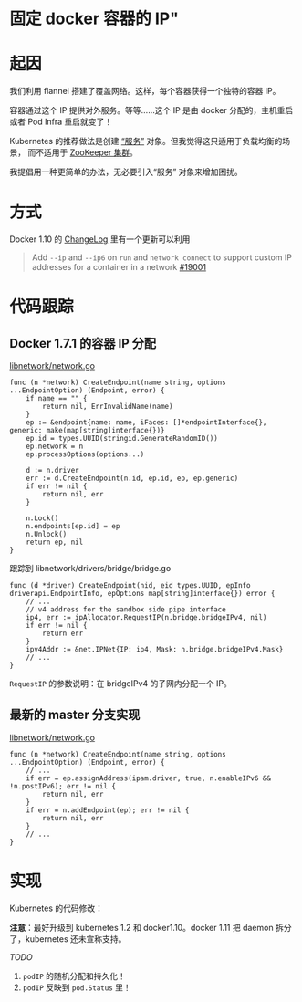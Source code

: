 # 固定 docker 容器的 IP"

# 起因

我们利用 flannel 搭建了覆盖网络。这样，每个容器获得一个独特的容器 IP。

容器通过这个 IP 提供对外服务。等等……这个 IP 是由 docker 分配的，主机重启或者 Pod Infra 重启就变了！

Kubernetes 的推荐做法是创建 [“服务”](http://kubernetes.io/docs/user-guide/services/) 对象。但我觉得这只适用于负载均衡的场景，
而不适用于 [ZooKeeper 集群](https://github.com/kubernetes/kubernetes/issues/260)。

我提倡用一种更简单的办法，无必要引入“服务” 对象来增加困扰。

# 方式

Docker 1.10 的 [ChangeLog](https://github.com/docker/docker/blob/master/CHANGELOG.md) 里有一个更新可以利用

> Add `--ip` and `--ip6` on `run` and `network connect` to support custom IP addresses for a container in a network
> [#19001](https://github.com/docker/docker/pull/19001)

# 代码跟踪

## Docker 1.7.1 的容器 IP 分配

[libnetwork/network.go](https://github.com/docker/docker/blob/v1.7.1/vendor/src/github.com/docker/libnetwork/network.go)

```golang
func (n *network) CreateEndpoint(name string, options ...EndpointOption) (Endpoint, error) {
    if name == "" {
        return nil, ErrInvalidName(name)
    }
    ep := &endpoint{name: name, iFaces: []*endpointInterface{}, generic: make(map[string]interface{})}
    ep.id = types.UUID(stringid.GenerateRandomID())
    ep.network = n
    ep.processOptions(options...)

    d := n.driver
    err := d.CreateEndpoint(n.id, ep.id, ep, ep.generic)
    if err != nil {
        return nil, err
    }

    n.Lock()
    n.endpoints[ep.id] = ep
    n.Unlock()
    return ep, nil
}
```

跟踪到 libnetwork/drivers/bridge/bridge.go

```golang
func (d *driver) CreateEndpoint(nid, eid types.UUID, epInfo driverapi.EndpointInfo, epOptions map[string]interface{}) error {
    // ...
    // v4 address for the sandbox side pipe interface
    ip4, err := ipAllocator.RequestIP(n.bridge.bridgeIPv4, nil)
    if err != nil {
        return err
    }
    ipv4Addr := &net.IPNet{IP: ip4, Mask: n.bridge.bridgeIPv4.Mask}
    // ...
}
```

`RequestIP` 的参数说明：在 bridgeIPv4 的子网内分配一个 IP。

## 最新的 master 分支实现

[libnetwork/network.go](https://github.com/docker/docker/blob/master/vendor/src/github.com/docker/libnetwork/network.go)

```golang
func (n *network) CreateEndpoint(name string, options ...EndpointOption) (Endpoint, error) {
    // ...
    if err = ep.assignAddress(ipam.driver, true, n.enableIPv6 && !n.postIPv6); err != nil {
        return nil, err
    }
    if err = n.addEndpoint(ep); err != nil {
        return nil, err
    }
    // ...
}
```

# 实现

Kubernetes 的代码修改：

**注意**：最好升级到 kubernetes 1.2 和 docker1.10。docker 1.11 把 daemon 拆分了，kubernetes 还未宣称支持。

*TODO*

1. `podIP` 的随机分配和持久化！
1. `podIP` 反映到 `pod.Status` 里！


